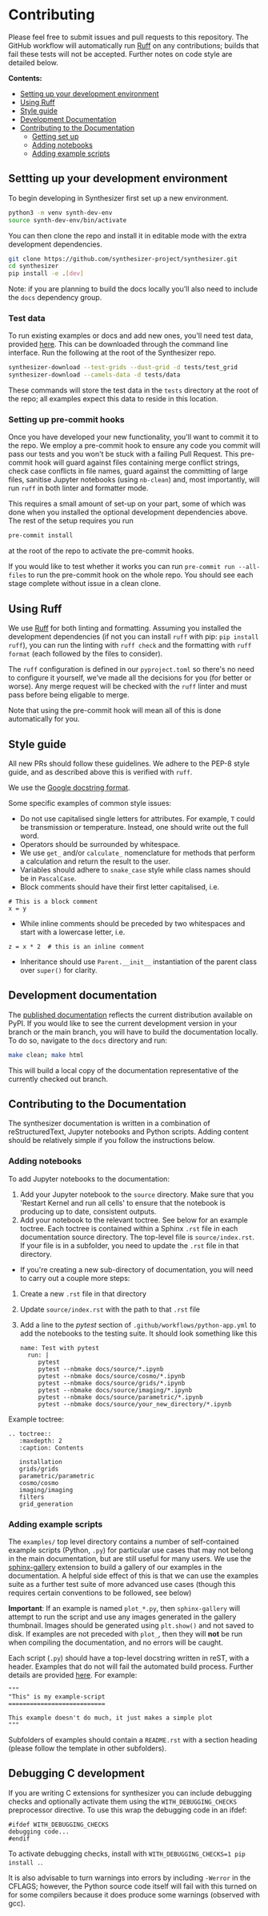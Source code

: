 # Contributing

Please feel free to submit issues and pull requests to this repository.
The GitHub workflow will automatically run [Ruff](https://github.com/astral-sh/ruff) on any contributions; builds that fail these tests will not be accepted. Further notes on code style are detailed below.

**Contents:**

- [Setting up your development environment](#setting-up-your-development-environment)
- [Using Ruff](#using-ruff)
- [Style guide](#style-guide)
- [Development Documentation](#development-documentation)
- [Contributing to the Documentation](#contributing-to-the-documentation)
  - [Getting set up](#getting-set-up)
  - [Adding notebooks](#adding-notebooks)
  - [Adding example scripts](#adding-example-scripts)

## Settting up your development environment

To begin developing in Synthesizer first set up a new environment.

```bash
python3 -m venv synth-dev-env
source synth-dev-env/bin/activate
```

You can then clone the repo and install it in editable mode with the extra development dependencies.

```bash
git clone https://github.com/synthesizer-project/synthesizer.git
cd synthesizer
pip install -e .[dev]
```

Note: if you are planning to build the docs locally you'll also need to include the `docs` dependency group.

### Test data

To run existing examples or docs and add new ones, you'll need test data, provided [here](https://synthesizer-project.github.io/synthesizer/getting_started/downloading_grids.html#downloading-the-test-grid). This can be downloaded through the command line interface. Run the following at the root of the Synthesizer repo.

```bash
synthesizer-download --test-grids --dust-grid -d tests/test_grid
synthesizer-download --camels-data -d tests/data
```

These commands will store the test data in the `tests` directory at the root of the repo; all examples expect this data to reside in this location.

### Setting up pre-commit hooks

Once you have developed your new functionality, you'll want to commit it to the repo. We employ a pre-commit hook to ensure any code you commit will pass our tests and you won't be stuck with a failing Pull Request. This pre-commit hook will guard against files containing merge conflict strings, check case conflicts in file names, guard against the committing of large files, sanitise Jupyter notebooks (using `nb-clean`) and, most importantly, will run `ruff` in both linter and formatter mode.

This requires a small amount of set-up on your part, some of which was done when you installed the optional development dependencies above. The rest of the setup requires you run

```bash
pre-commit install
```

at the root of the repo to activate the pre-commit hooks.

If you would like to test whether it works you can run `pre-commit run --all-files` to run the pre-commit hook on the whole repo. You should see each stage complete without issue in a clean clone.

## Using Ruff

We use [Ruff](https://github.com/astral-sh/ruff) for both linting and formatting. Assuming you installed the development dependencies (if not you can install `ruff` with pip: `pip install ruff`), you can run the linting with `ruff check` and the formatting with `ruff format` (each followed by the files to consider).

The `ruff` configuration is defined in our `pyproject.toml` so there's no need to configure it yourself, we've made all the decisions for you (for better or worse). Any merge request will be checked with the `ruff` linter and must pass before being eligable to merge.

Note that using the pre-commit hook will mean all of this is done automatically for you.

## Style guide

All new PRs should follow these guidelines. We adhere to the PEP-8 style guide, and as described above this is verified with `ruff`.

We use the [Google docstring format](https://google.github.io/styleguide/pyguide.html#s3.8-comments-and-docstrings).

Some specific examples of common style issues:

- Do not use capitalised single letters for attributes. For example, `T` could be transmission or temperature. Instead, one should write out the full word.
- Operators should be surrounded by whitespace.
- We use `get_` and/or `calculate_` nomenclature for methods that perform a calculation and return the result to the user.
- Variables should adhere to `snake_case` style while class names should be in `PascalCase`.
- Block comments should have their first letter capitalised, i.e.

```
# This is a block comment
x = y
```

- While inline comments should be preceded by two whitespaces and start with a lowercase letter, i.e.

```
z = x * 2  # this is an inline comment
```

- Inheritance should use `Parent.__init__` instantiation of the parent class over `super()` for clarity.

## Development documentation 

The [published documentation](https://synthesizer-project.github.io/synthesizer/) reflects the current distribution available on PyPI. If you would like to see the current development version in your branch or the main branch, you will have to build the documentation locally. To do so, navigate to the ``docs`` directory and run:

```bash
make clean; make html
```
This will build a local copy of the documentation representative of the currently checked out branch.

## Contributing to the Documentation

The synthesizer documentation is written in a combination of reStructuredText, Jupyter notebooks and Python scripts.
Adding content should be relatively simple if you follow the instructions below.

### Adding notebooks

To add Jupyter notebooks to the documentation:

1. Add your Jupyter notebook to the `source` directory. Make sure that you 'Restart Kernel and run all cells' to ensure that the notebook is producing up to date, consistent outputs.
2. Add your notebook to the relevant toctree. See below for an example toctree. Each toctree is contained within a Sphinx `.rst` file in each documentation source directory. The top-level file is `source/index.rst`. If your file is in a subfolder, you need to update the `.rst` file in that directory.

- If you're creating a new sub-directory of documentation, you will need to carry out a couple more steps:

1.  Create a new `.rst` file in that directory
2.  Update `source/index.rst` with the path to that `.rst` file
3.  Add a line to the _pytest_ section of `.github/workflows/python-app.yml` to add the notebooks to the testing suite. It should look something like this

        name: Test with pytest
          run: |
             pytest
             pytest --nbmake docs/source/*.ipynb
             pytest --nbmake docs/source/cosmo/*.ipynb
             pytest --nbmake docs/source/grids/*.ipynb
             pytest --nbmake docs/source/imaging/*.ipynb
             pytest --nbmake docs/source/parametric/*.ipynb
             pytest --nbmake docs/source/your_new_directory/*.ipynb

Example toctree:

    .. toctree::
       :maxdepth: 2
       :caption: Contents

       installation
       grids/grids
       parametric/parametric
       cosmo/cosmo
       imaging/imaging
       filters
       grid_generation

### Adding example scripts

The `examples/` top level directory contains a number of self-contained example scripts (Python, `.py`) for particular use cases that may not belong in the main documentation, but are still useful for many users. We use the [sphinx-gallery](https://sphinx-gallery.github.io/stable/index.html) extension to build a gallery of our examples in the documentation. A helpful side effect of this is that we can use the examples suite as a further test suite of more advanced use cases (though this requires certain conventions to be followed, see below)

**Important**: If an example is named `plot_*.py`, then `sphinx-gallery` will attempt to run the script and use any images generated in the gallery thumbnail. Images should be generated using `plt.show()` and not saved to disk. If examples are not preceded with `plot_`, then they will **not** be run when compiling the documentation, and no errors will be caught.

Each script (`.py`) should have a top-level docstring written in reST, with a header. Examples that do not will fail the automated build process. Further details are provided [here](https://sphinx-gallery.github.io/stable/syntax.html). For example:

    """
    "This" is my example-script
    ===========================

    This example doesn't do much, it just makes a simple plot
    """

Subfolders of examples should contain a `README.rst` with a section heading (please follow the template in other subfolders).

## Debugging C development

If you are writing C extensions for synthesizer you can include debugging checks and optionally activate them using the `WITH_DEBUGGING_CHECKS` preprocessor directive. To use this wrap the debugging code in an ifdef:

```
#ifdef WITH_DEBUGGING_CHECKS
debugging code...
#endif
```

To activate debugging checks, install with `WITH_DEBUGGING_CHECKS=1 pip install .`.

It is also advisable to turn warnings into errors by including `-Werror` in the CFLAGS; however, the Python source code itself will fail with this turned on for some compilers because it does produce some warnings (observed with gcc).
